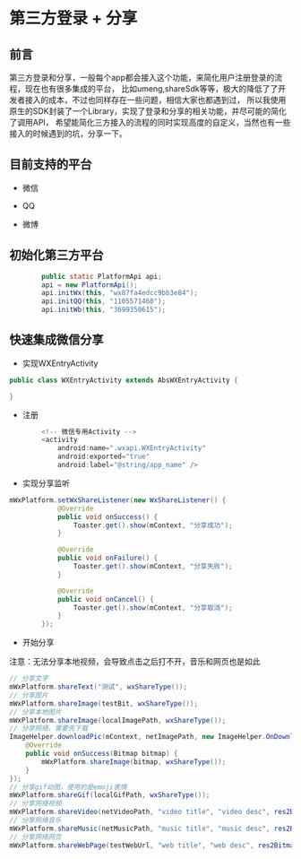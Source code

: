 # 第三方登录 + 分享


## 前言

第三方登录和分享，一般每个app都会接入这个功能，来简化用户注册登录的流程，现在也有很多集成的平台，
比如umeng,shareSdk等等，极大的降低了了开发者接入的成本，不过也同样存在一些问题，相信大家也都遇到过，
所以我使用原生的SDK封装了一个Library，实现了登录和分享的相关功能，并尽可能的简化了调用API，
希望能简化三方接入的流程的同时实现高度的自定义，当然也有一些接入的时候遇到的坑，分享一下。



## 目前支持的平台

- 微信

- QQ

- 微博


## 初始化第三方平台

```java
        public static PlatformApi api;
        api = new PlatformApi();
        api.initWx(this, "wx87fa4edcc9bb3e84");
        api.initQQ(this, "1105571460");
        api.initWb(this, "3699350615");
```

## 快速集成微信分享

- 实现WXEntryActivity

```java
public class WXEntryActivity extends AbsWXEntryActivity {

}

```

- 注册

```java
        <!-- 微信专用Activity -->
        <activity
            android:name=".wxapi.WXEntryActivity"
            android:exported="true"
            android:label="@string/app_name" />
```

- 实现分享监听

```java
mWxPlatform.setWxShareListener(new WxShareListener() {
            @Override
            public void onSuccess() {
                Toaster.get().show(mContext, "分享成功");
            }

            @Override
            public void onFailure() {
                Toaster.get().show(mContext, "分享失败");
            }

            @Override
            public void onCancel() {
                Toaster.get().show(mContext, "分享取消");
            }
        });
```

- 开始分享

注意：无法分享本地视频，会导致点击之后打不开，音乐和网页也是如此

```java
// 分享文字
mWxPlatform.shareText("测试", wxShareType());
// 分享图片
mWxPlatform.shareImage(testBit, wxShareType());
// 分享本地图片
mWxPlatform.shareImage(localImagePath, wxShareType());
// 分享网络，需要先下载
ImageHelper.downloadPic(mContext, netImagePath, new ImageHelper.OnDownloadOverHandler() {
    @Override
    public void onSuccess(Bitmap bitmap) {
        mWxPlatform.shareImage(bitmap, wxShareType());
    }
});
// 分享gif动图，使用的是emoji表情
mWxPlatform.shareGif(localGifPath, wxShareType());
// 分享网络视频
mWxPlatform.shareVideo(netVideoPath, "video title", "video desc", res2Bitmap(), wxShareType());
// 分享网络音乐
mWxPlatform.shareMusic(netMusicPath, "music title", "music desc", res2Bitmap(), wxShareType());
// 分享网络网页
mWxPlatform.shareWebPage(testWebUrl, "web title", "web desc", res2Bitmap(), wxShareType());
```

